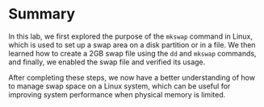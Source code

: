 # Summary

In this lab, we first explored the purpose of the `mkswap` command in Linux, which is used to set up a swap area on a disk partition or in a file. We then learned how to create a 2GB swap file using the `dd` and `mkswap` commands, and finally, we enabled the swap file and verified its usage.

After completing these steps, we now have a better understanding of how to manage swap space on a Linux system, which can be useful for improving system performance when physical memory is limited.
